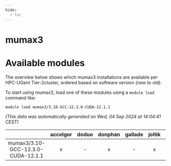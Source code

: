 ```yaml
---
hide:
  - toc
---
```


mumax3
======

# Available modules


The overview below shows which mumax3 installations are available per HPC-UGent Tier-2cluster, ordered based on software version (new to old).

To start using mumax3, load one of these modules using a `module load` command like:

```shell
module load mumax3/3.10-GCC-12.3.0-CUDA-12.1.1
```

*(This data was automatically generated on Wed, 04 Sep 2024 at 14:04:41 CEST)*  

| |accelgor|doduo|donphan|gallade|joltik|shinx|skitty|
| :---: | :---: | :---: | :---: | :---: | :---: | :---: | :---: |
|mumax3/3.10-GCC-12.3.0-CUDA-12.1.1|x|-|x|-|x|-|-|

